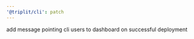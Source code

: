 ```yaml
---
'@triplit/cli': patch
---
```


add message pointing cli users to dashboard on successful deployment
